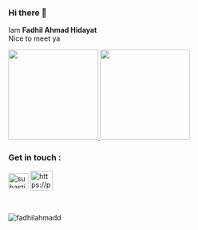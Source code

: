 ### Hi there 👋

Iam **Fadhil Ahmad Hidayat** <br>
Nice to meet ya

<p align="left">
<a href="https://github.com/fadhilahmadd">
  <img height="180em" src="https://github-readme-stats-eight-theta.vercel.app/api?username=fadhilahmadd&show_icons=true&theme=blue-green&include_all_commits=true&count_private=true"/>
  <img height="180em" src="https://github-readme-stats-eight-theta.vercel.app/api/top-langs/?username=fadhilahmadd&layout=donut-vertica&langs_count=8&theme=algolia"/>
</a>
</p>

<h3 align="left">Get in touch :</h3>
<p align="left">
<a href="https://linkedin.com/in/fadhil-ahmad-604623139" target="blank"><img align="center" src="https://raw.githubusercontent.com/rahuldkjain/github-profile-readme-generator/master/src/images/icons/Social/linked-in-alt.svg" alt="subastiansk" height="30" width="40" /></a>
<a href="https://portofolio-fadhilahmad.netlify.app/" target="blank"><img align="center" src="https://img.icons8.com/?size=512&id=63807&format=png" alt="https://portofolio-fadhilahmad.netlify.app/" height="40" width="45" /></a>
</p>

<br>

<p><img align="center" src="https://github-readme-streak-stats.herokuapp.com/?user=fadhilahmadd&" alt="fadhilahmadd" /></p>
